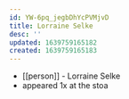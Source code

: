 ```yaml
---
id: YW-6pq_jegbDhYcPVMjvD
title: Lorraine Selke
desc: ''
updated: 1639759165182
created: 1639759165183
---
```



- [[person]] - Lorraine Selke
- appeared 1x at the stoa
